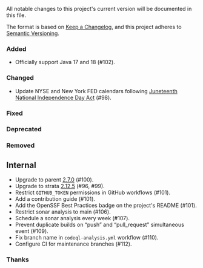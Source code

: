 All notable changes to this project's current version will be documented in this file.

The format is based on [Keep a Changelog](https://keepachangelog.com/en/1.0.0/), and this project adheres
to [Semantic Versioning](https://semver.org/spec/v2.0.0.html).

### Added

- Officially support Java 17 and 18 (#102).

### Changed

- Update NYSE and New York FED calendars following [Juneteenth National Independence Day Act](https://www.cnbc.com/2021/06/17/juneteenth-federal-holiday-biden-signs-bill.html)
  (#98).

### Fixed

### Deprecated

### Removed

## Internal

- Upgrade to parent [2.7.0](https://github.com/marcwrobel/parent/releases/tag/v2.7.0) (#100).
- Upgrade to strata [2.12.5](https://strata.opengamma.io/releases/) (#96, #99).
- Restrict `GITHUB_TOKEN` permissions in GitHub workflows (#101).
- Add a contribution guide (#101).
- Add the OpenSSF Best Practices badge on the project's README (#101).
- Restrict sonar analysis to main (#106).
- Schedule a sonar analysis every week (#107).
- Prevent duplicate builds on “push” and “pull_request” simultaneous event (#109).
- Fix branch name in `codeql-analysis.yml` workflow (#110).
- Configure CI for maintenance branches (#112).

### Thanks
